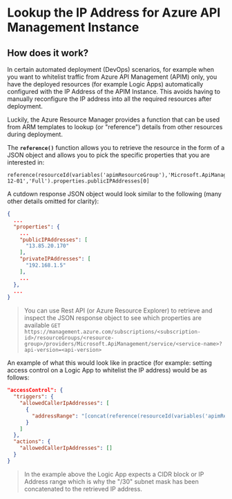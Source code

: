 # Lookup the IP Address for Azure API Management Instance

## How does it work?
In certain automated deployment (DevOps) scenarios, for example when you want to whitelist traffic from Azure API Management (APIM) only, you have the deployed resources (for example Logic Apps) automatically configured with the IP Address of the APIM Instance. This avoids having to manually reconfigure the IP address into all the required resources after deployment.


Luckily, the Azure Resource Manager provides a function that can be used from ARM templates to lookup (or "reference") details from other resources during deployment.

The **`reference()`** function allows you to retrieve the resource in the form of a JSON object and allows you to pick the specific properties that you are interested in:
```
reference(resourceId(variables('apimResourceGroup'),'Microsoft.ApiManagement/service/',variables('apimServiceName')),'2019-12-01','Full').properties.publicIPAddresses[0]
```

A cutdown response JSON object would look similar to the following (many other details omitted for clarity):
```JSON
{
  ...
  "properties": {
    ...
    "publicIPAddresses": [
      "13.85.20.170"
    ],
    "privateIPAddresses": [
      "192.168.1.5"
    ],
    ...
  },
  ...
}
```

> You can use Rest API (or Azure Resource Explorer) to retrieve and inspect the JSON response object to see which properties are available
> `GET https://management.azure.com/subscriptions/<subscription-id>/resourceGroups/<resource-group>/providers/Microsoft.ApiManagement/service/<service-name>?api-version=<api-version>`

An example of what this would look like in practice (for example: setting access control on a Logic App to whitelist the IP address) would be as follows:
```JSON
"accessControl": {
  "triggers": {
    "allowedCallerIpAddresses": [
      {
        "addressRange": "[concat(reference(resourceId(variables('apimResourceGroup'),'Microsoft.ApiManagement/service/',variables('apimServiceName')),'2019-12-01','Full').properties.publicIPAddresses[0],'/30')]"
      }
    ]
  },
  "actions": {
    "allowedCallerIpAddresses": []
  }
}
```
> In the example above the Logic App expects a CIDR block or IP Address range which is why the "/30" subnet mask has been concatenated to the retrieved IP address.
